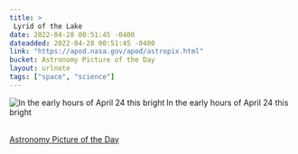 ```yaml
---
title: > 
 Lyrid of the Lake
date: 2022-04-28 00:51:45 -0400
dateadded: 2022-04-28 00:51:45 -0400
link: "https://apod.nasa.gov/apod/astropix.html"
bucket: Astronomy Picture of the Day
layout: urlnote
tags: ["space", "science"]
--- 
```

<p><a href="https://apod.nasa.gov/apod/astropix.html"><img src="https://apod.nasa.gov/apod/calendar/S_220428.jpg" align="left" alt="In the early hours of April 24 this bright" border="0" /></a> In the early hours of April 24 this bright</p><br clear="all"/>
 <!-- end excerpt --> 
<div class='bucket'><a class='internal-link' href='/buckets/astronomy-picture-of-the-day'>Astronomy Picture of the Day</a></div> 
